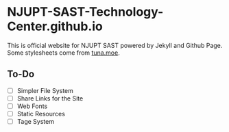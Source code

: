 # NJUPT-SAST-Technology-Center.github.io
This is official website for NJUPT SAST powered by Jekyll and Github Page.
Some stylesheets come from [tuna.moe](tuna.moe).

## To-Do
- [ ] Simpler File System
- [ ] Share Links for the Site
- [ ] Web Fonts
- [ ] Static Resources
- [ ] Tage System
